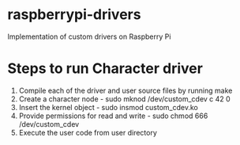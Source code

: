 # raspberrypi-drivers
Implementation of custom drivers on Raspberry Pi

# Steps to run Character driver
1. Compile each of the driver and user source files by running make
2. Create a character node - sudo mknod /dev/custom_cdev c 42 0
3. Insert the kernel object - sudo insmod custom_cdev.ko
4. Provide permissions for read and write - sudo chmod 666 /dev/custom_cdev
5. Execute the user code from user directory


